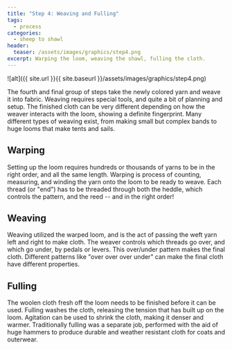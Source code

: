 ```yaml
---
title: "Step 4: Weaving and Fulling"
tags:
  - process
categories:
  - sheep to shawl
header:
  teaser: /assets/images/graphics/step4.png
excerpt: Warping the loom, weaving the shawl, fulling the cloth.
---
```


![alt]({{ site.url }}{{ site.baseurl }}/assets/images/graphics/step4.png)

The fourth and final group of steps take the newly colored yarn and weave it into fabric. Weaving requires special tools, and quite a bit of planning and setup. The finished cloth can be very different depending on how the weaver interacts with the loom, showing a definite fingerprint. Many different types of weaving exist, from making small but complex bands to huge looms that make tents and sails.

## Warping
Setting up the loom requires hundreds or thousands of yarns to be in the right order, and all the same length. Warping is process of counting, measuring, and winding the yarn onto the loom to be ready to weave. Each thread (or "end") has to be threaded through both the heddle, which controls the pattern, and the reed -- and in the right order!

## Weaving
Weaving utilized the warped loom, and is the act of passing the weft yarn left and right to make cloth. The weaver controls which threads go over, and which go under, by pedals or levers. This over/under pattern makes the final cloth. Different patterns like "over over over under" can make the final cloth have different properties.

## Fulling
The woolen cloth fresh off the loom needs to be finished before it can be used. Fulling washes the cloth, releasing the tension that has built up on the loom. Agitation can be used to shrink the cloth, making it denser and warmer. Traditionally fulling was a separate job, performed with the aid of huge hammers to produce durable and weather resistant cloth for coats and outerwear.

